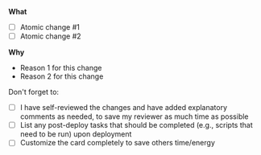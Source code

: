 **What**

- [ ] Atomic change #1
- [ ] Atomic change #2

**Why**

- Reason 1 for this change
- Reason 2 for this change

Don't forget to:

- [ ] I have self-reviewed the changes and have added explanatory comments as needed, to save my reviewer as much time as possible
- [ ] List any post-deploy tasks that should be completed (e.g., scripts that need to be run) upon deployment
- [ ] Customize the card completely to save others time/energy
